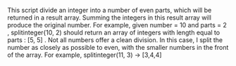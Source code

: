 This script divide an integer into a number of even parts, which will be returned in a result array. Summing the integers in this result array will produce the original number. 
For example, 
given number = 10 and parts = 2 , splitinteger{10, 2) should return an array of integers with length equal to parts : [5, 5] . 
Not all numbers offer a clean division. In this case, I split the number as closely as possible to even, with the smaller numbers in the front of the array. 
For example, splitinteger(11, 3) -> [3,4,4]

